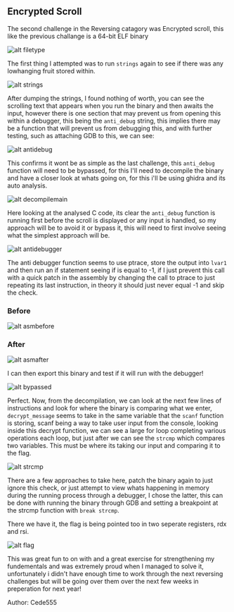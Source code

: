 ## Encrypted Scroll

The second challenge in the Reversing catagory was Encrypted scroll, this like the previous challange is a 64-bit ELF binary

![alt filetype](examples/rev_ESFiletype.png)

The first thing I attempted was to run ```strings``` again to see if there was any lowhanging fruit stored within.

![alt strings](examples/rev_ESstrings.png)

After dumping the strings, I found nothing of worth, you can see the scrolling text that appears when you run the binary and then awaits the input, however there is one section that may prevent us from opening this within a debugger, this being the ```anti_debug``` string, this implies there may be a function that will prevent us from debugging this, and with further testing, such as attaching GDB to this, we can see:

![alt antidebug](examples/rev_ESantidebug.png)

This confirms it wont be as simple as the last challenge, this ```anti_debug``` function will need to be bypassed, for this I'll need to decompile the binary and have a closer look at whats going on, for this i'll be using ghidra and its auto analysis.

![alt decompilemain](examples/rev_ESdecompileMain.png)

Here looking at the analysed C code, its clear the ```anti_debug``` function is running first before the scroll is displayed or any input is handled, so my approach will be to avoid it or bypass it, this will need to first involve seeing what the simplest approach will be.

![alt antidebugger](examples/rev_ESantidebugger.png)

The anti debugger function seems to use ptrace, store the output into ```lvar1``` and then run an if statement seeing if is equal to -1, if I just prevent this call with a quick patch in the assembly by changing the call to ptrace to just repeating its last instruction, in theory it should just never equal -1 and skip the check.


### Before
![alt asmbefore](examples/rev_ESasmbefore.png) 

### After
![alt asmafter](examples/rev_ESasmafter.png)

I can then export this binary and test if it will run with the debugger!

![alt bypassed](examples/rev_ESbypassed.png)

Perfect. Now, from the decompilation, we can look at the next few lines of instructions and look for where the binary is comparing what we enter, ```decrypt_message``` seems to take in the same variable that the ```scanf``` function is storing, scanf being a way to take user input from the console, looking inside this decrypt function, we can see a large for loop completing various operations each loop, but just after we can see the ```strcmp``` which compares two variables. This must be where its taking our input and comparing it to the flag.

![alt strcmp](examples/rev_ESstrcmp.png)

There are a few approaches to take here, patch the binary again to just ignore this check, or just attempt to view whats happening in memory during the running process through a debugger, I chose the latter, this can be done with running the binary through GDB and setting a breakpoint at the strcmp function with ```break strcmp```.

There we have it, the flag is being pointed too in two seperate registers, rdx and rsi.

![alt flag](examples/rev_ESflag.png)

This was great fun to on with and a great exercise for strengthening my fundementals and was extremely proud when I managed to solve it, unfortunately i didn't have enough time to work through the next reversing challenges but will be going over them over the next few weeks in preperation for next year!

Author: Cede555

